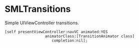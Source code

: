 # SMLTransitions

Simple UIViewController transitions.
````    
[self presentViewController:navVC animated:YES
                  animatorClass:[TransitionAnimator class]
                     completion:nil];
````